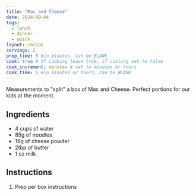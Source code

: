 ```yaml
---
title: "Mac and Cheese"
date: 2024-09-04
tags: 
  - lunch
  - dinner
  - quick
layout: recipe
servings: 2
prep_time: 5 #in minutes, can be BLANK
cook: true # If cooking leave true, if cooling set to false
cook_increment: minutes # set to minutes or hours
cook_time: 5 #in minutes or hours, can be BLANK
---
```


Measurements to "split" a box of Mac and Cheese. Perfect portions for our kids at the moment.

## Ingredients

- 4 cups of water
- 85g of noodles
- 19g of cheese powder
- 2tbp of butter
- 1 oz milk


## Instructions

1. Prep per box instructions

